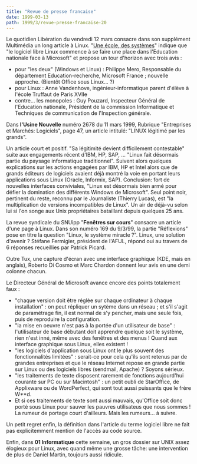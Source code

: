 ```yaml
---
title: "Revue de presse francaise"
date: 1999-03-13
path: 1999/3/revue-presse-francaise-20
---
```


<P>Le quotidien Libération du vendredi 12 mars consacre dans son supplément
Multimédia un long article à Linux.
"<A HREF="http://www.liberation.fr/multi/cahier/articles/sem99.11/cah990312h.html">Une école, des systèmes</A>" indique que "le logiciel libre Linux commence
à se faire une place dans l'Education nationale face à Microsoft" et
propose un tour d'horizon avec trois avis :</P>

<UL>

<LI>pour "les deux" (Windows et Linux) : Philippe Mero, Responsable du
département Education-recherche, Microsoft France ; nouvelle approche.
(Bientôt Office sous Linux... ?)
<LI>pour Linux : Anne Vandenhove, ingénieur-informatique parent d'élève à
l'école Truffaut de Paris XVIIe
<LI>contre... les monopoles : Guy Pouzard, Inspecteur Général de
l'Education nationale, Président de la commission Informatique et
Techniques de communication de l'Inspection générale.
</UL>

<P>Dans <B>l'Usine Nouvelle</B> numéro 2678
du 11 mars 1999, Rubrique "Entreprises et Marchés: Logiciels", page 47,
un article intitulé: "LINUX légitimé par les grands".</P>

<P>Un article court et positif. "Sa légitimité devient difficilement
contestable" suite aux engagements récent d'IBM, HP, SAP, ... "Linux
fait désormais partie du paysage informatique traditionnel". Suivent
alors quelques explications sur les actions engagées par IBM, HP et
Intel alors que de grands éditeurs de logiciels avaient déjà montré la
voie en portant leurs applications sous Linux (Oracle, Informix, SAP).
Conclusion: fort de nouvelles interfaces conviviales, "Linux est
désormais bien armé pour défier la domination des différents Windows de
Microsoft". Seul point noir, pertinent du reste, reconnu par le
Journaliste (Thierry Lucas), est "la multiplication de versions
incompatibles de Linux". Un air de déjà-vu selon lui si l'on songe aux
Unix propriétaires bataillant depuis quelques 25 ans.</P>

<P>La revue syndicale du SNUipp "<B>Fenêtres sur cours</B>"
consacre un article d'une page à Linux. Dans son numéro 169
du 9/3/99, la partie "Réflexions" pose en titre la question "Linux, le
système miracle ?". Linux, une solution d'avenir ? Stéfane Fermigier,
président de l'AFUL, répond oui au travers de 6 réponses recueillies par
Patrick Picard.</P>

<P>Outre Tux, une capture d'écran avec une interface graphique (KDE, mais
en anglais), Roberto Di Cosmo et Marc Chardon donnent leur avis en une
demi colonne chacun.
</P>

<P>Le Directeur Général de Microsoft avance encore des points totalement
faux :</P>

<UL>

<LI>"chaque version doit être réglèe sur chaque ordinateur à chaque
installation" : on peut répliquer un sytème dans un réseau ; et s'il
s'agit de paramétrage fin, il est normal de s'y pencher, mais une seule
fois, puis de reproduire la configuration.
<LI>"la mise en oeuvre n'est pas à la portée d'un utilisateur de base" :
l'utilisateur de base débutant doit apprendre quelque soit le système,
rien n'est inné, même avec des fenêtres et des menus ! Quand
aux interface graphique sous Linux, elles existent !
<LI>"les logiciels d'application sous Linux ont le plus souvent des
fonctionnalités limitées" : serait-ce pour cela qu'ils sont retenus par
de grandes entreprises et que le réseau Internet repose en grande partie
sur Linux ou des logiciels libres (sendmail, Apache) ? Soyons sérieux.
<LI>"les traitements de texte disposent rarement de fonctions aujourd'hui
courante sur PC ou sur Macintosh" : un petit oubli de StarOffice, de
Applixware ou de WordPerfect, qui sont tout aussi puissants que le frère
W**d.
<LI>Et si ces traitements de texte sont aussi mauvais, qu'Office soit donc
porté sous Linux pour sauver les pauvres utilisateus que nous sommes !
La rumeur de portage court d'ailleurs.   Mais les rumeurs... à suivre.
</UL>

<P>Un petit regret enfin, la définition dans l'article du terme logiciel
libre ne fait pas explicitemment mention de l'accès au code source.</P>

<P>
Enfin, dans <B>01 Informatique</B> cette semaine, un gros dossier
sur UNIX assez élogieux pour Linux, avec quand même une grosse tâche:
une intervention de plus de Daniel Martin, toujours aussi ridicule.
</P>


